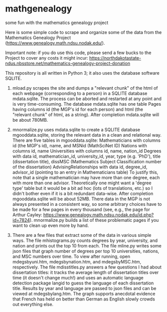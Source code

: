 # mathgenealogy
some fun with the mathematics genealogy project

Here is some simple code to scrape and organize some of the data from the Mathematics Genealogy Project (https://www.genealogy.math.ndsu.nodak.edu/). 

Important note: if you do use this code, please send a few bucks to the Project to cover any costs it might incur: https://northdakotastate-ndus.nbsstore.net/mathematics-genealogy-project-donation

This repository is all written in Python 3; it also uses the database software SQLITE.

1. mload.py scrapes the site and dumps a "relevant chunk" of the html of each webpage (corresponding to a person) in a SQLITE database mdata.sqlite. The process can be aborted and restarted at any point and is very time-consuming. The database mdata.sqlite has one table Pages having columns id (the MGP's id for each person) and html (the "relevant chunk" of html, as a string). After completion mdata.sqlite will be about 780MB.

2. mnormalize.py uses mdata.sqlite to create a SQLITE database mgooddata.sqlite, storing the relevant data in a clean and relational way. There are five tables in mgooddata.sqlite: 
      Mathematicians with columns id (the MGP's id), name, and MSNid (MathSciNet ID)
      Nations with columns id, name
      Universities with columns id, name, nation_id
      Degrees with data id, mathematician_id, university_id, year, type (e.g. 'PhD'), title (dissertation title), dissMSC (Mathematics Subject Classification number of the dissertation)
      AdvisingRelationships with data id, degree_id, advisor_id (pointing to an entry in Mathematicians table)
To justify this, note that a single mathematician may have more than one degree, each with more than one advisor. Theoretically one might want a 'degree type' table but it would be a bit ad hoc (lots of translations, etc.) so I didn't bother even if it is a bit redundant data-wise. After completion mgooddata.sqlite will be about 52MB. There data in the MGP is not always presented in a consistent way, so some arbitrary choices have to be made for a few pages in every thousand (see, e.g., the page for Arthur Cayley: https://www.genealogy.math.ndsu.nodak.edu/id.php?id=7824). mnormalize.py builds a list of these problematic pages if you want to clean up even more by hand.

3. There are a few files that extract some of the data in various simple ways. The file mhistograms.py counts degrees by year, university, and nation and prints out the top 10 from each. The file mline.py writes some json files that graph number of degrees per top 10 universities, nations, and MSC numbers over time. To view after running, open mdegsbyuni.htm, mdegsbynation.htm, and mdegsbyMSC.htm, respectively. The file mdisstitles.py answers a few questions I had about dissertation titles: it tracks the average length of dissertation titles over time (it doesn't change much!) and uses an automatic language detection package langid to guess the language of each dissertation title. Results by year and language are passed to json files and can be viewed at mdegsbylang.htm. The graph supports anecdotal evidence that French has held on better than German as English slowly crowds out everything else.
